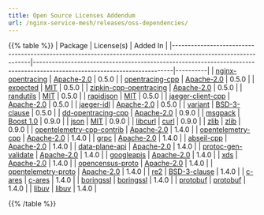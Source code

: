 ```yaml
---
title: Open Source Licenses Addendum
url: /nginx-service-mesh/releases/oss-dependencies/
---
```


{{% table %}}
| Package                                                                                                       | License(s)                                                                                                               | Added In |
|---------------------------------------------------------------------------------------------------------------|--------------------------------------------------------------------------------------------------------------------------|----------|
| [nginx-opentracing](https://github.com/opentracing-contrib/nginx-opentracing)                                 | [Apache-2.0](https://github.com/opentracing-contrib/nginx-opentracing/blob/master/LICENSE)                               | 0.5.0    |
| [opentracing-cpp](https://github.com/opentracing/opentracing-cpp)                                             | [Apache-2.0](https://github.com/opentracing/opentracing-cpp/blob/master/LICENSE)                                         | 0.5.0    |
| [expected](https://github.com/opentracing/opentracing-cpp/tree/master/3rd_party/include/opentracing/expected) | [MIT](https://github.com/opentracing/opentracing-cpp/blob/master/3rd_party/include/opentracing/expected/LICENSE)         | 0.5.0    |
| [zipkin-cpp-opentracing](https://github.com/rnburn/zipkin-cpp-opentracing)                                    | [Apache-2.0](https://github.com/rnburn/zipkin-cpp-opentracing/blob/master/LICENSE)                                       | 0.5.0    |
| [randutils](https://github.com/rnburn/zipkin-cpp-opentracing/tree/master/3rd_party/include/zipkin/randutils)  | [MIT](https://github.com/rnburn/zipkin-cpp-opentracing/blob/master/3rd_party/include/zipkin/randutils/LICENSE)           | 0.5.0    |
| [rapidjson](https://github.com/rnburn/zipkin-cpp-opentracing/tree/master/3rd_party/include/zipkin/rapidjson)  | [MIT](https://github.com/rnburn/zipkin-cpp-opentracing/blob/master/3rd_party/include/zipkin/rapidjson/license.txt)       | 0.5.0    |
| [jaeger-client-cpp](https://github.com/jaegertracing/jaeger-client-cpp)                                       | [Apache-2.0](https://github.com/jaegertracing/jaeger-client-cpp/blob/master/LICENSE)                                     | 0.5.0    |
| [jaeger-idl](https://github.com/jaegertracing/jaeger-idl/tree/95d85500d409d56c8a3be2ede56c42a2ed984a63)       | [Apache-2.0](https://github.com/jaegertracing/jaeger-idl/blob/95d85500d409d56c8a3be2ede56c42a2ed984a63/LICENSE)          | 0.5.0    |
| [variant](https://github.com/opentracing/opentracing-cpp/tree/master/3rd_party/include/opentracing/variant)   | [BSD-3-clause](https://github.com/opentracing/opentracing-cpp/blob/master/3rd_party/include/opentracing/variant/LICENSE) | 0.5.0    |
| [dd-opentracing-cpp](https://github.com/DataDog/dd-opentracing-cpp)                                           | [Apache-2.0](https://github.com/DataDog/dd-opentracing-cpp/blob/master/LICENSE)                                          | 0.9.0    |
| [msgpack](https://github.com/msgpack/msgpack-c)                                                               | [Boost 1.0](https://github.com/msgpack/msgpack-c/blob/master/LICENSE_1_0.txt)                                            | 0.9.0    |
| [json](https://github.com/nlohmann/json)                                                                      | [MIT](https://github.com/nlohmann/json/blob/develop/LICENSE.MIT)                                                         | 0.9.0    |
| [libcurl](https://github.com/curl/curl)                                                                       | [curl](https://github.com/curl/curl/blob/master/COPYING)                                                                 | 0.9.0    |
| [zlib](https://github.com/madler/zlib)                                                                        | [zlib](http://zlib.net/zlib_license.html)                                                                                | 0.9.0    |
| [opentelemetry-cpp-contrib](https://github.com/open-telemetry/opentelemetry-cpp-contrib)                      | [Apache-2.0](https://github.com/open-telemetry/opentelemetry-cpp-contrib/blob/main/LICENSE)                              | 1.4.0    |
| [opentelemetry-cpp](https://github.com/open-telemetry/opentelemetry-cpp)                                      | [Apache-2.0](https://github.com/open-telemetry/opentelemetry-cpp/blob/main/LICENSE)                                      | 1.4.0    |
| [grpc](https://github.com/grpc/grpc)                                                                          | [Apache-2.0](https://github.com/grpc/grpc/blob/master/LICENSE)                                                           | 1.4.0    |
| [abseil-cpp](https://github.com/abseil/abseil-cpp)                                                            | [Apache-2.0](https://github.com/abseil/abseil-cpp/blob/master/LICENSE)                                                   | 1.4.0    |
| [data-plane-api](https://github.com/envoyproxy/data-plane-api)                                                | [Apache-2.0](https://github.com/envoyproxy/data-plane-api/blob/main/LICENSE)                                             | 1.4.0    |
| [protoc-gen-validate](https://github.com/envoyproxy/protoc-gen-validate)                                      | [Apache-2.0](https://github.com/envoyproxy/protoc-gen-validate/blob/main/LICENSE)                                        | 1.4.0    |
| [googleapis](https://github.com/googleapis/googleapis)                                                        | [Apache-2.0](https://github.com/googleapis/googleapis/blob/master/LICENSE)                                               | 1.4.0    |
| [xds](https://github.com/cncf/xds)                                                                            | [Apache-2.0](https://github.com/cncf/xds/blob/main/LICENSE)                                                              | 1.4.0    |
| [opencensus-proto](https://github.com/census-instrumentation/opencensus-proto)                                | [Apache-2.0](https://github.com/census-instrumentation/opencensus-proto/blob/master/LICENSE)                             | 1.4.0    |
| [opentelemetry-proto](https://github.com/open-telemetry/opentelemetry-proto)                                  | [Apache-2.0](https://github.com/open-telemetry/opentelemetry-proto/blob/main/LICENSE)                                    | 1.4.0    |
| [re2](https://github.com/google/re2)                                                                          | [BSD-3-clause](https://github.com/google/re2/blob/main/LICENSE)                                                          | 1.4.0    |
| [c-ares](https://github.com/c-ares/c-ares)                                                                    | [c-ares](https://github.com/c-ares/c-ares/blob/main/LICENSE.md)                                                          | 1.4.0    |
| [boringssl](https://github.com/google/boringssl)                                                              | [boringssl](https://github.com/google/boringssl/blob/master/LICENSE)                                                     | 1.4.0    |
| [protobuf](https://github.com/protocolbuffers/protobuf)                                                       | [protobuf](https://github.com/protocolbuffers/protobuf/blob/master/LICENSE)                                              | 1.4.0    |
| [libuv](https://github.com/libuv/libuv)                                                                       | [libuv](https://github.com/libuv/libuv/blob/v1.x/LICENSE)                                                                | 1.4.0    |

{{% /table %}}
